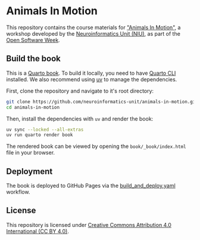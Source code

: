 # Animals In Motion

This repository contains the course materials for ["Animals In Motion"](https://neuroinformatics.dev/open-software-week/animals-in-motion.html),
a workshop developed by the [Neuroinformatics Unit (NIU)](https://neuroinformatics.dev), as part of the [Open Software Week](https://neuroinformatics.dev/open-software-week/).

## Build the book

This is a [Quarto book](https://quarto.org/docs/books/index.html).
To build it locally, you need to have [Quarto CLI](https://quarto.org/docs/get-started/) installed.
We also recommend using [uv](https://docs.astral.sh/uv/) to manage the dependencies.

First, clone the repository and navigate to it's root directory:

```bash
git clone https://github.com/neuroinformatics-unit/animals-in-motion.git
cd animals-in-motion
```

Then, install the dependencies with `uv` and render the book:

```bash
uv sync --locked --all-extras
uv run quarto render book
```

The rendered book can be viewed by opening the `book/_book/index.html` file in your browser.

## Deployment

The book is deployed to GitHub Pages via the [build_and_deploy.yaml](.github/workflows/build_and_deploy.yaml) workflow.


## License

This repository is licensed under [Creative Commons Attribution 4.0 International (CC BY 4.0)](https://creativecommons.org/licenses/by/4.0/).